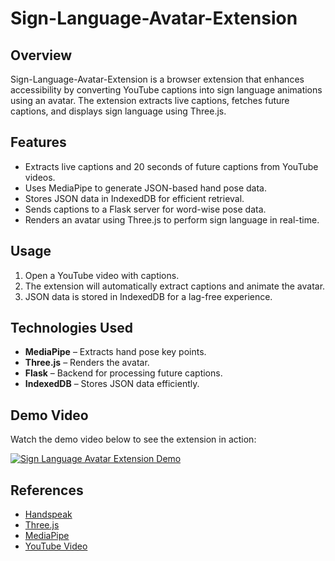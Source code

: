 # Sign-Language-Avatar-Extension

## Overview
Sign-Language-Avatar-Extension is a browser extension that enhances accessibility by converting YouTube captions into sign language animations using an avatar. The extension extracts live captions, fetches future captions, and displays sign language using Three.js.

## Features
- Extracts live captions and 20 seconds of future captions from YouTube videos.
- Uses MediaPipe to generate JSON-based hand pose data.
- Stores JSON data in IndexedDB for efficient retrieval.
- Sends captions to a Flask server for word-wise pose data.
- Renders an avatar using Three.js to perform sign language in real-time.

## Usage
1. Open a YouTube video with captions.
2. The extension will automatically extract captions and animate the avatar.
3. JSON data is stored in IndexedDB for a lag-free experience.

## Technologies Used
- **MediaPipe** – Extracts hand pose key points.
- **Three.js** – Renders the avatar.
- **Flask** – Backend for processing future captions.
- **IndexedDB** – Stores JSON data efficiently.

## Demo Video
Watch the demo video below to see the extension in action:

[![Sign Language Avatar Extension Demo](https://img.youtube.com/vi/TQWyeZsmVPk/0.jpg)](https://youtu.be/TQWyeZsmVPk)

## References
- [Handspeak](https://www.handspeak.com/)
- [Three.js](https://threejs.org/)
- [MediaPipe](https://mediapipe.dev/)
- [YouTube Video](https://youtu.be/TQWyeZsmVPk)

